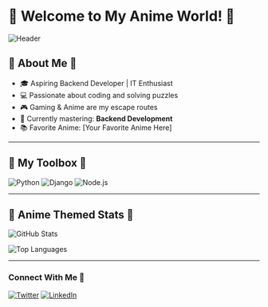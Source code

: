 # 🌸 Welcome to My Anime World! 🌸

![Header](https://assets-prd.ignimgs.com/2022/08/17/top25animecharacters-blogroll-1660777571580.jpg)

## 🌟 About Me 🌟
- 🎓 Aspiring Backend Developer | IT Enthusiast
- 💻 Passionate about coding and solving puzzles
- 🎮 Gaming & Anime are my escape routes
- 🌱 Currently mastering: **Backend Development**
- 📚 Favorite Anime: [Your Favorite Anime Here]

---

## 🌸 My Toolbox 🌸

![Python](https://img.shields.io/badge/-Python-3776AB?logo=python&logoColor=white&style=flat-square)
![Django](https://img.shields.io/badge/-Django-092E20?logo=django&logoColor=white&style=flat-square)
![Node.js](https://img.shields.io/badge/-Node.js-339933?logo=node.js&logoColor=white&style=flat-square)

---

## 🌟 Anime Themed Stats 🌟

![GitHub Stats](https://github-readme-stats.vercel.app/api?username=your-username&show_icons=true&theme=tokyonight)

![Top Languages](https://github-readme-stats.vercel.app/api/top-langs/?username=your-username&layout=compact&theme=tokyonight)

---

### Connect With Me 🌸

[![Twitter](https://img.shields.io/badge/Twitter-1DA1F2?logo=twitter&logoColor=white&style=flat-square)](https://twitter.com/yourhandle)
[![LinkedIn](https://img.shields.io/badge/LinkedIn-0077B5?logo=linkedin&logoColor=white&style=flat-square)](https://linkedin.com/in/yourhandle)


<!---
Houy-G/Houy-G is a ✨ special ✨ repository because its `README.md` (this file) appears on your GitHub profile.
You can click the Preview link to take a look at your changes.
--->
